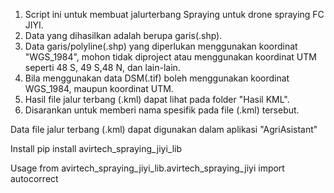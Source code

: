1. Script ini untuk membuat jalurterbang Spraying untuk drone spraying FC JIYI.
2. Data yang dihasilkan adalah berupa garis(.shp).
3. Data garis/polyline(.shp) yang diperlukan menggunakan koordinat "WGS_1984", mohon tidak diproject atau menggunakan koordinat UTM seperti 48 S, 49 S,48 N, dan lain-lain.
4. Bila menggunakan data DSM(.tif) boleh menggunakan koordinat WGS_1984, maupun koordinat UTM.
5. Hasil file jalur terbang (.kml) dapat lihat pada folder "Hasil KML".
6. Disarankan untuk memberi nama spesifik pada file (.kml) tersebut.

Data file jalur terbang (.kml) dapat digunakan dalam aplikasi "AgriAsistant"

Install
pip install avirtech_spraying_jiyi_lib

Usage
from avirtech_spraying_jiyi_lib.avirtech_spraying_jiyi import autocorrect